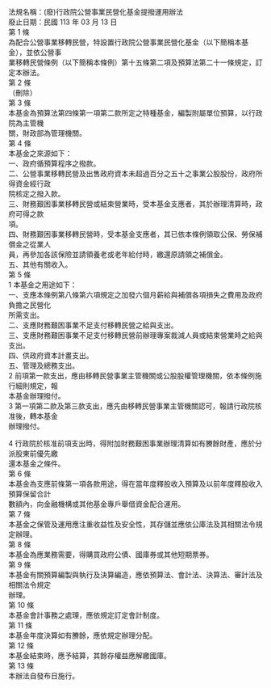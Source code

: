 法規名稱：(廢)行政院公營事業民營化基金提撥運用辦法  
廢止日期：民國 113 年 03 月 13 日  
第 1 條  
為配合公營事業移轉民營，特設置行政院公營事業民營化基金（以下簡稱本基金），並依公營事  
業移轉民營條例（以下簡稱本條例）第十五條第二項及預算法第二十一條規定，訂定本辦法。  
第 2 條  
（刪除）  
第 3 條  
本基金為預算法第四條第一項第二款所定之特種基金，編製附屬單位預算，以行政院為主管機  
關，財政部為管理機關。  
第 4 條  
本基金之來源如下：  
一、政府循預算程序之撥款。  
二、公營事業移轉民營及出售政府資本未超過百分之五十之事業公股股份，政府所得資金經行政  
院核定之撥入款。  
三、財務艱困事業移轉民營或結束營業時，受本基金支應者，其於辦理清算時，政府可得之款  
項。  
四、財務艱困事業移轉民營時，受本基金支應者，其已依本條例領取公保、勞保補償金之從業人  
員，再參加各該保險並請領養老或老年給付時，繳還原請領之補償金。  
五、其他有關收入。  
第 5 條  
1 本基金之用途如下：  
一、支應本條例第八條第六項規定之加發六個月薪給與補償各項損失之費用及政府負擔之民營化  
所需支出。  
二、支應財務艱困事業不足支付移轉民營之給與支出。  
三、支應財務艱困事業不足支付移轉民營前辦理專案裁減人員或結束營業時之給與支出。  
四、供政府資本計畫支出。  
五、管理及總務支出。  
2 前項第一款支出，應由移轉民營事業主管機關或公股股權管理機關，依本條例施行細則規定，報  
本基金辦理撥付。  
3 第一項第二款及第三款支出，應先由移轉民營事業主管機關認可，報請行政院核准後，轉本基金  
辦理撥付。  


4 行政院於核准前項支出時，得附加財務艱困事業辦理清算如有賸餘財產，應於分派股東前優先繳  
還本基金之條件。  
第 6 條  
本基金為支應前條第一項各款用途，得在當年度釋股收入預算及以前年度釋股收入預算保留合計  
數額內，向金融機構或其他基金專戶舉借資金配合運用。  
第 7 條  
本基金之保管及運用應注重收益性及安全性，其存儲並應依公庫法及其相關法令規定辦理。  
第 8 條  
本基金為應業務需要，得購買政府公債、國庫券或其他短期票券。  
第 9 條  
本基金有關預算編製與執行及決算編造，應依預算法、會計法、決算法、審計法及相關法令規定  
辦理。  
第 10 條  
本基金會計事務之處理，應依規定訂定會計制度。  
第 11 條  
本基金年度決算如有賸餘，應依規定辦理分配。  
第 12 條  
本基金結束時，應予結算，其餘存權益應解繳國庫。  
第 13 條  
本辦法自發布日施行。  


